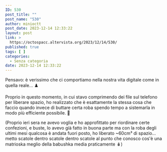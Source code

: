 ```yaml
---
ID: 530
post_title: ""
post_name: "530"
author: minioctt
post_date: 2023-12-14 12:33:22
layout: post
link: >
  https://octospacc.altervista.org/2023/12/14/530/
published: true
tags: [ ]
categories:
  - Senza categoria
date: 2023-12-14 12:33:22
---
```

<!-- wp:paragraph -->
<p>Pensavo: è verissimo che ci comportiamo nella nostra vita digitale come in quella reale... ♟️</p>
<!-- /wp:paragraph -->

<!-- wp:paragraph -->
<p>Proprio in questo momento, in cui stavo comprimendo dei file sul telefono per liberare spazio, ho realizzato che è esattamente la stessa cosa che faccio quando invece di buttare certa roba spendo tempo a sistemarla in modo più efficiente possibile. 🧩</p>
<!-- /wp:paragraph -->

<!-- wp:paragraph -->
<p>(Proprio ieri sera ne avevo voglia e ho approfittato per riordinare certe confezioni, e buste, lo avevo già fatto in buona parte ma con la roba degli ultimi mesi qualcosa è andata fuori posto, ho liberato ~60cm³ di spazio... metto scatole dentro scatole dentro scatole al punto che conosco cos'è una matrioska meglio della babushka media praticamente 🪆)</p>
<!-- /wp:paragraph -->